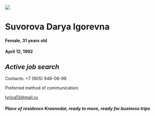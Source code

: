 ![](https://stavropol.hh.ru/photo/737679240.jpeg?t=1697191216&h=w0XgBtlu03IitPpntfxGuQ)






# Suvorova Darya Igorevna

#### Female, 31 years old 

#### April 12, 1992

## *Active job search*

 Contacts:
 +7 (905) 948-06-98 
 
 Preferred method of communication:
 
lyrica13@mail.ru

#### *Place of residence Krasnodar, ready to move, ready for business trips*

